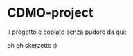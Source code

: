 # CDMO-project
Il progetto è copiato senza pudore da qui:


































































eh eh skerzetto :)
